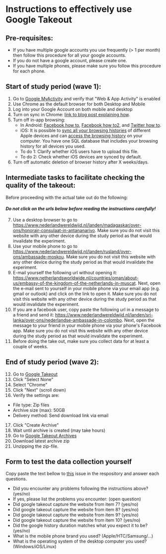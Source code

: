 # Instructions to effectively use Google Takeout

## Pre-requisites:
* If you have multiple google accounts you use frequently (> 1 per month) then follow this procedure for all your google accounts.
* If you do not have a google account, please create one.
* If you have multiple phones, please make sure you follow this procedure for each phone.

## Start of study period (wave 1):

1. Go to [Google MyActivity](https://myaccount.google.com/activitycontrols) and verify that "Web & App Activity" is enabled
2. Use Chrome as the default browser for both Desktop and Mobile
3. Log into your Google Account on both mobile and desktop
4. Turn on sync in Chrome: [link to blog post explaining how](https://www.techrepublic.com/article/how-to-manage-cross-device-syncing-in-chrome/).
5. Turn off in-app browsing:
   * In Android: [Facebook how to](https://lifehacker.com/disable-facebooks-in-app-browser-to-use-your-preferred-1658842307), [Facebook how to2](https://www.technologyhint.com/disable-facebook-in-app-browser/), and [Twitter how to](https://www.technologyhint.com/disable-twitter-in-app-browser/).
   * iOS: It is possible to [sync all your browsing histories](https://www.igeeksblog.com/how-to-sync-safari-icloud-history-from-mac/) of different Apple devices and can [access the browsing history](https://discussions.apple.com/thread/4927279) on your computer. You have one SQL database that includes your browsing history for all devices you used.
   * To do 1: Clarify whether iOS users have to upload this file.
   * To do 2: Check whether iOS devices are synced by default.
6. Turn off automatic deletion of browser history after X weeks/days.

## Intermediate tasks to facilitate checking the quality of the takeout:

Before proceeding with the actual take out do the following:

#### *Do not click on the urls below before reading the instructions carefully!*

7. Use a desktop browser to go to https://www.nederlandwereldwijd.nl/landen/madagaskar/over-ons/honorair-consulaat-in-antananarivo. Make sure you do not visit this website with any other device during the study period as that would invalidate the experiment.
8. Use your mobile phone to go to https://www.nederlandwereldwijd.nl/landen/rusland/over-ons/ambassade-moskou. Make sure you do not visit this website with any other device during the study period as that would invalidate the experiment.
9. E-mail yourself the following url without opening it: https://www.netherlandsworldwide.nl/countries/oman/about-us/embassy-of-the-kingdom-of-the-netherlands-in-muscat. Next, open the e-mail sent to yourself in your mobile phone via your email app (e.g. gmail or outlook) and click on the link to open it. Make sure you do not visit this website with any other device during the study period as that would invalidate the experiment.
10. If you are a facebook user, copy paste the following url in a message to a friend and send it: https://www.nederlandwereldwijd.nl/landen/sri-lanka/over-ons/nederlandse-ambassade-in-colombo. Next, open the message to your friend in your mobile phone via your phone's Facebook app. Make sure you do not visit this website with any other device during the study period as that would invalidate the experiment.
11. Before doing the take out, make sure you collect data for at least a couple of weeks.

## End of study period (wave 2):

12. Go to [Google Takeout](https://takeout.google.com/)
13. Click "Select None"
14. Select "Chrome"
15. Click "Next" (scroll down)
16. Verify the settings are:
   * File type: Zip files
   * Archive size (max): 50GB
   * Delivery method: Send download link via email
17. Click "Create Archive"
18. Wait until archive is created (may take hours)
19. Go to [Google Takeout Archives](https://takeout.google.com/settings/takeout/downloads)
20. Download latest archive zip
21. Unzipping the zip-file.

## Form to test the data collection yourself

Copy paste the text bellow to [this](https://github.com/Filter-Bubble/Mobile-Network-Tracking-Review/issues/1) issue in the respository and answer each questions.

- Did you encounter any problems following the instructions above? (yes/no)
- If yes, please list the problems you encounter: (open question)
- Did google takeout capture the website from item 7? (yes/no)
- Did google takeout capture the website from item 8? (yes/no)
- Did google takeout capture the website from item 9? (yes/no)
- Did google takeout capture the website from item 10? (yes/no)
- Did the google history duration matches what you expect it to be? (yes/no)
- What is the mobile phone brand you used? (Apple/HTC/Samsung/...)
- What is the operating system of the desktop computer you used? (Windows/iOS/Linux)
